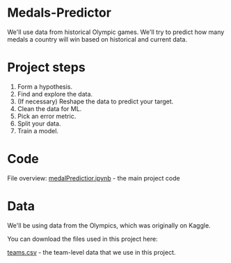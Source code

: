 # Medals-Predictor
We'll use data from historical Olympic games. We'll try to predict how many medals a country will win based on historical and current data.

# Project steps

1. Form a hypothesis.
2. Find and explore the data.
3. (If necessary) Reshape the data to predict your target.
4. Clean the data for ML.
5. Pick an error metric.
6. Split your data.
7. Train a model.

# Code
File overview:
[medalPredictior.ipynb](https://github.com/Vatssss/Medals-Predictor/blob/main/medalPredictor.ipynb) - the main project code

# Data
We'll be using data from the Olympics, which was originally on Kaggle.

You can download the files used in this project here:

[teams.csv](https://github.com/Vatssss/Medals-Predictor/blob/main/teams.csv) - the team-level data that we use in this project.
